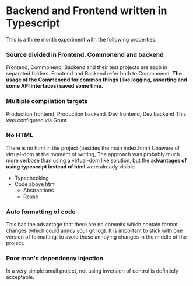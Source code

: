 # Backend and Frontend written in Typescript
This is a three month experiment with the following properties:

### Source divided in Frontend, Commonend and backend
Frontend, Commonend, Backend and their test projects are each in separated folders. Frontend and Backend refer both to Commonend. 
**The usage of the Commenend for common things (like logging, asserting and some API interfaces) saved some time.**

### Multiple compilation targets 
Production frontend, Production backend, Dev frontend, Dev backend
This was configured via Grunt.

### No HTML
There is no html in the project (besides the main index.html) Unaware of virtual-dom at the moment of writing, The approach was probably much more verbose than using a virtual-dom like solution, but the **advantages of using typescript instead of html** were already visible
* Typechecking
* Code above html
   * Abstractions
   * Reuse

### Auto formatting of code
This has the advantage that there are no commits which contain format changes (which could annoy your git log). It is important to stick with one version of formatting, to avoid these annoying changes in the middle of the project.

### Poor man's dependency injection
In a very simple small project, not using inversion of control is definitely acceptable.